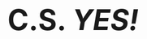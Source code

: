 <style>
.cs-yes {
    margin-top: 200px;
    text-align: center;
    font-size: 4em!important;
}
</style>

<h1 class="cs-yes">C.S. <i>YES!</i></h1>
